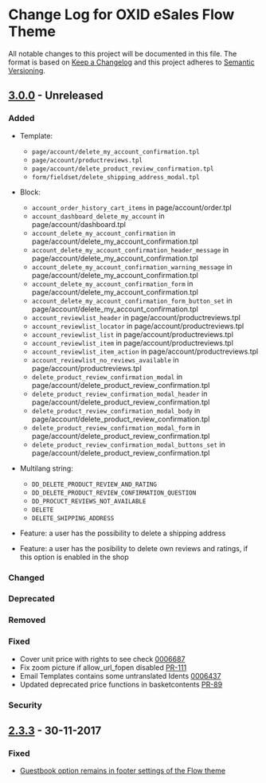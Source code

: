 # Change Log for OXID eSales Flow Theme

All notable changes to this project will be documented in this file.
The format is based on [Keep a Changelog](http://keepachangelog.com/)
and this project adheres to [Semantic Versioning](http://semver.org/).

## [3.0.0] - Unreleased

### Added
- Template:
    - `page/account/delete_my_account_confirmation.tpl`
    - `page/account/productreviews.tpl` 
    - `page/account/delete_product_review_confirmation.tpl`
    - `form/fieldset/delete_shipping_address_modal.tpl`
      
- Block:
    - `account_order_history_cart_items` in page/account/order.tpl
    - `account_dashboard_delete_my_account` in page/account/dashboard.tpl
    - `account_delete_my_account_confirmation` in page/account/delete_my_account_confirmation.tpl
    - `account_delete_my_account_confirmation_header_message` in page/account/delete_my_account_confirmation.tpl
    - `account_delete_my_account_confirmation_warning_message` in page/account/delete_my_account_confirmation.tpl
    - `account_delete_my_account_confirmation_form` in page/account/delete_my_account_confirmation.tpl
    - `account_delete_my_account_confirmation_form_button_set` in page/account/delete_my_account_confirmation.tpl
    - `account_reviewlist_header` in page/account/productreviews.tpl
    - `account_reviewlist_locator` in page/account/productreviews.tpl
    - `account_reviewlist_list` in page/account/productreviews.tpl
    - `account_reviewlist_item` in page/account/productreviews.tpl
    - `account_reviewlist_item_action` in page/account/productreviews.tpl
    - `account_reviewlist_no_reviews_available` in page/account/productreviews.tpl    
    - `delete_product_review_confirmation_modal` in page/account/delete_product_review_confirmation.tpl
    - `delete_product_review_confirmation_modal_header` in page/account/delete_product_review_confirmation.tpl
    - `delete_product_review_confirmation_modal_body` in page/account/delete_product_review_confirmation.tpl
    - `delete_product_review_confirmation_modal_form` in page/account/delete_product_review_confirmation.tpl
    - `delete_product_review_confirmation_modal_buttons_set` in page/account/delete_product_review_confirmation.tpl
    
- Multilang string: 
    - `DD_DELETE_PRODUCT_REVIEW_AND_RATING`
    - `DD_DELETE_PRODUCT_REVIEW_CONFIRMATION_QUESTION`
    - `DD_PROCUCT_REVIEWS_NOT_AVAILABLE`
    - `DELETE`   
    - `DELETE_SHIPPING_ADDRESS`    
    
- Feature: a user has the possibility to delete a shipping address
- Feature: a user has the posibility to delete own reviews and ratings, if this option is enabled in the shop

### Changed

### Deprecated

### Removed

### Fixed
- Cover unit price with rights to see check [0006687](https://bugs.oxid-esales.com/view.php?id=6687)
- Fix zoom picture if allow_url_fopen disabled [PR-111](https://github.com/OXID-eSales/flow_theme/pull/111)
- Email Templates contains some untranslated Idents [0006437](https://bugs.oxid-esales.com/view.php?id=6437)
- Updated deprecated price functions in basketcontents [PR-89](https://github.com/OXID-eSales/flow_theme/pull/89)

### Security

## [2.3.3] - 30-11-2017

### Fixed
- [Guestbook option remains in footer settings of the Flow theme](https://bugs.oxid-esales.com/view.php?id=6696)

[3.0.0]: https://github.com/OXID-eSales/flow_theme/compare/v3.0.0...HEAD
[2.3.3]: https://github.com/OXID-eSales/flow_theme/compare/v2.3.2...v2.3.3
